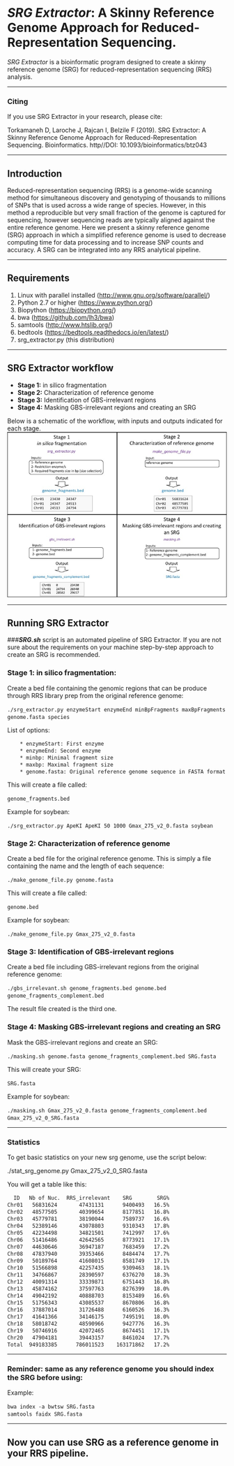 # ***SRG Extractor***: A Skinny Reference Genome Approach for Reduced-Representation Sequencing. 


*SRG Extractor* is a bioinformatic program designed to create a skinny reference genome (SRG) for reduced-representation sequencing (RRS) analysis.

---
### Citing
If you use SRG Extractor in your research, please cite:

Torkamaneh D, Laroche J, Rajcan I, Belzile F (2019). SRG Extractor: A Skinny Reference Genome Approach for Reduced-Representation Sequencing. Bioinformatics. http//DOI: 10.1093/bioinformatics/btz043

---

## Introduction

Reduced-representation sequencing (RRS) is a genome-wide scanning method for simultaneous
discovery and genotyping of thousands to millions of SNPs that is used across a wide range
of species. However, in this method a reproducible but very small fraction of the genome is
captured for sequencing, however sequencing reads are typically aligned against the entire 
reference genome. Here we present a skinny reference genome (SRG) approach in which a 
simplified reference genome is used to decrease computing time for data processing and
to increase SNP counts and accuracy. A SRG can be integrated into any RRS analytical pipeline.  

---

## Requirements

1. Linux with parallel installed (http://www.gnu.org/software/parallel/)  
2. Python 2.7 or higher (https://www.python.org/) 
3. Biopython (https://biopython.org/)
4. bwa (https://github.com/lh3/bwa)  
5. samtools (http://www.htslib.org/)  
6. bedtools (https://bedtools.readthedocs.io/en/latest/)  
7. srg_extractor.py (this distribution) 

---

## SRG Extractor workflow

* **Stage 1:** in silico fragmentation
* **Stage 2:** Characterization of reference genome
* **Stage 3:** Identification of GBS-irrelevant regions
* **Stage 4:** Masking GBS-irrelevant regions and creating an SRG


Below is a schematic of the workflow, with inputs and outputs indicated for each stage.
![Scheme](images/srg_ext_workflow.jpg)



---

## Running SRG Extractor
###***SRG.sh*** script is an automated pipeline of SRG Extractor.
If you are not sure about the requirements on your machine step-by-step approach to create an SRG is recommended.


### Stage 1: in silico fragmentation:

Create a bed file containing the genomic regions that can be produce through RRS library prep from the original reference genome:


```./srg_extractor.py enzymeStart enzymeEnd minBpFragments maxBpFragments genome.fasta species``` 
	
	
	
List of options:

		* enzymeStart: First enzyme     
		* enzymeEnd: Second enzyme 
		* minbp: Minimal fragment size  
		* maxbp: Maximal fragment size  
		* genome.fasta: Original reference genome sequence in FASTA format  
		
	
This will create a file called: 

```genome_fragments.bed ```  

	
Example for soybean:		
	
```./srg_extractor.py ApeKI ApeKI 50 1000 Gmax_275_v2_0.fasta soybean```


  
### Stage 2: Characterization of reference genome	

Create a bed file for the original reference genome. This is simply a file containing the name and the length of each sequence: 

```./make_genome_file.py genome.fasta``` 

This will create a file called:

```genome.bed```  
	
Example for soybean:
	
```./make_genome_file.py Gmax_275_v2_0.fasta```



### Stage 3: Identification of GBS-irrelevant regions

Create a bed file including GBS-irrelevant regions from the original reference genome:
	
```./gbs_irrelevant.sh genome_fragments.bed genome.bed genome_fragments_complement.bed```

The result file created is the third one.  

 
### Stage 4: Masking GBS-irrelevant regions and creating an SRG

Mask the GBS-irrelevant regions and create an SRG:
	
```./masking.sh genome.fasta genome_fragments_complement.bed SRG.fasta```
	
This will create your SRG:
	
```SRG.fasta```


Example for soybean:
	
```./masking.sh Gmax_275_v2_0.fasta genome_fragments_complement.bed Gmax_275_v2_0_SRG.fasta```
  

---

### Statistics

To get basic statistics on your new srg genome, use the script below:

./stat_srg_genome.py Gmax_275_v2_0_SRG.fasta

You will get a table like this:  

```
  ID   Nb of Nuc.  RRS_irrelevant    SRG        SRG%
Chr01   56831624       47431131      9400493   16.5%
Chr02   48577505       40399654      8177851   16.8%
Chr03   45779781       38190044      7589737   16.6%
Chr04   52389146       43078803      9310343   17.8%
Chr05   42234498       34821501      7412997   17.6%
Chr06   51416486       42642565      8773921   17.1%
Chr07   44630646       36947187      7683459   17.2%
Chr08   47837940       39353466      8484474   17.7%
Chr09   50189764       41608015      8581749   17.1%
Chr10   51566898       42257435      9309463   18.1%
Chr11   34766867       28390597      6376270   18.3%
Chr12   40091314       33339871      6751443   16.8%
Chr13   45874162       37597763      8276399   18.0%
Chr14   49042192       40888703      8153489   16.6%
Chr15   51756343       43085537      8670806   16.8%
Chr16   37887014       31726488      6160526   16.3%
Chr17   41641366       34146175      7495191   18.0%
Chr18   58018742       48590966      9427776   16.3%
Chr19   50746916       42072465      8674451   17.1%
Chr20   47904181       39443157      8461024   17.7%
Total  949183385      786011523    163171862   17.2%
```

---

### **Reminder:** same as any reference genome you should index the SRG before using:


Example:
	
```bwa index -a bwtsw SRG.fasta```  
```samtools faidx SRG.fasta```  

---

## Now you can use SRG as a reference genome in your RRS pipeline.


